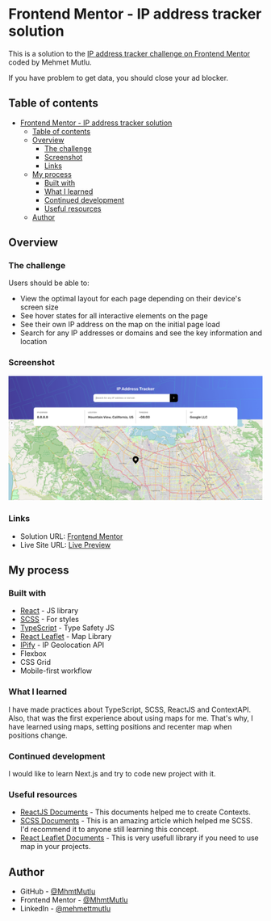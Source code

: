 # Frontend Mentor - IP address tracker solution

This is a solution to the [IP address tracker challenge on Frontend Mentor](https://www.frontendmentor.io/challenges/ip-address-tracker-I8-0yYAH0) coded by Mehmet Mutlu. 

If you have problem to get data, you should close your ad blocker.

## Table of contents

- [Frontend Mentor - IP address tracker solution](#frontend-mentor---ip-address-tracker-solution)
  - [Table of contents](#table-of-contents)
  - [Overview](#overview)
    - [The challenge](#the-challenge)
    - [Screenshot](#screenshot)
    - [Links](#links)
  - [My process](#my-process)
    - [Built with](#built-with)
    - [What I learned](#what-i-learned)
    - [Continued development](#continued-development)
    - [Useful resources](#useful-resources)
  - [Author](#author)

## Overview

### The challenge

Users should be able to:

- View the optimal layout for each page depending on their device's screen size
- See hover states for all interactive elements on the page
- See their own IP address on the map on the initial page load
- Search for any IP addresses or domains and see the key information and location

### Screenshot

![Project Image](/public/assets/screenshot2.png)

### Links

- Solution URL: [Frontend Mentor](https://www.frontendmentor.io/solutions/ip-tracker-app-coded-with-reactjs-typescript-and-scss-Csprhsv-G)
- Live Site URL: [Live Preview](https://react-ip-tracker-app.vercel.app/)

## My process

### Built with

- [React](https://reactjs.org/) - JS library
- [SCSS](https://sass-lang.com/guide) - For styles
- [TypeScript](https://www.typescriptlang.org/) - Type Safety JS
- [React Leaflet](https://react-leaflet.js.org/) - Map Library
- [IPify](https://geo.ipify.org/docs) - IP Geolocation API
- Flexbox
- CSS Grid
- Mobile-first workflow

### What I learned

I have made practices about TypeScript, SCSS, ReactJS and ContextAPI. Also, that was the first experience about using maps for me. That's why, I have learned using maps, setting positions and recenter map when positions change.

### Continued development

I would like to learn Next.js and try to code new project with it.

### Useful resources

- [ReactJS Documents](https://reactjs.org/) - This documents helped me to create Contexts.
- [SCSS Documents](https://sass-lang.com/guide) - This is an amazing article which helped me SCSS. I'd recommend it to anyone still learning this concept.
- [React Leaflet Documents](https://react-leaflet.js.org/) - This is very usefull library if you need to use map in your projects.

## Author

- GitHub - [@MhmtMutlu](https://github.com/MhmtMutlu)
- Frontend Mentor - [@MhmtMutlu](https://www.frontendmentor.io/profile/MhmtMutlu)
- LinkedIn - [@mehmettmutlu](https://www.linkedin.com/in/mehmettmutlu/)